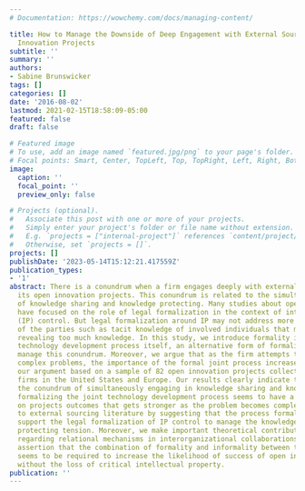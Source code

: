 ```yaml
---
# Documentation: https://wowchemy.com/docs/managing-content/

title: How to Manage the Downside of Deep Engagement with External Sources in Open
  Innovation Projects
subtitle: ''
summary: ''
authors:
- Sabine Brunswicker
tags: []
categories: []
date: '2016-08-02'
lastmod: 2021-02-15T18:58:09-05:00
featured: false
draft: false

# Featured image
# To use, add an image named `featured.jpg/png` to your page's folder.
# Focal points: Smart, Center, TopLeft, Top, TopRight, Left, Right, BottomLeft, Bottom, BottomRight.
image:
  caption: ''
  focal_point: ''
  preview_only: false

# Projects (optional).
#   Associate this post with one or more of your projects.
#   Simply enter your project's folder or file name without extension.
#   E.g. `projects = ["internal-project"]` references `content/project/deep-learning/index.md`.
#   Otherwise, set `projects = []`.
projects: []
publishDate: '2023-05-14T15:12:21.417559Z'
publication_types:
- '1'
abstract: There is a conundrum when a firm engages deeply with external sources in
  its open innovation projects. This conundrum is related to the simultaneous activities
  of knowledge sharing and knowledge protecting. Many studies about open innovation
  have focused on the role of legal formalization in the context of intellectual property
  (IP) control. But legal formalization around IP may not address more specific activities
  of the parties such as tacit knowledge of involved individuals that may lead to
  revealing too much knowledge. In this study, we introduce formality into the joint
  technology development process itself, an alternative form of formalization, to
  manage this conundrum. Moreover, we argue that as the firm attempts to solve more
  complex problems, the importance of the formal joint process increases. We test
  our argument based on a sample of 82 open innovation projects collected from large
  firms in the United States and Europe. Our results clearly indicate that to manage
  the conundrum of simultaneously engaging in knowledge sharing and knowledge protecting,
  formalizing the joint technology development process seems to have a positive effect
  on projects outcomes that gets stronger as the problem becomes complex. We contribute
  to external sourcing literature by suggesting that the process formalization may
  support the legal formalization of IP control to manage the knowledge sharing and
  protecting tension. Moreover, we make important theoretical contributions to literature
  regarding relational mechanisms in interorganizational collaborations through our
  assertion that the combination of formality and informality between the partners
  seems to be required to increase the likelihood of success of open innovation projects
  without the loss of critical intellectual property.
publication: ''
---
```

